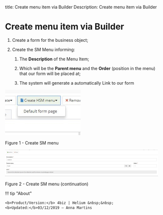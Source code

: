 title: Create menu item via Builder
Description: Create menu item via Builder
# Create menu item via Builder


1.  Create a form for the business object;

2.  Create the SM Menu informing:

    1.  The **Description** of the Menu Item;

    2.  Which will be the **Parent menu** and the **Order** (position in the
        menu) that our form will be placed at;

    3.  The system will generate a automatically Link to our form

![create](images/Builder-sm-11.jpg)

Figure 1 - Create SM menu

![create](images/Builder-sm-12.jpg)

Figure 2 - Create SM menu (continuation)


!!! tip "About"

    <b>Product/Version:</b> 4biz | Helium &nbsp;&nbsp;
    <b>Updated:</b>03/12/2019 – Anna Martins

